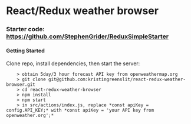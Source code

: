 # React/Redux weather browser

### Starter code: https://github.com/StephenGrider/ReduxSimpleStarter

#### Getting Started

Clone repo, install dependencies, then start the server:

```
	> obtain 5day/3 hour forecast API key from openweathermap.org
	> git clone git@github.com:kristingreenslit/react-redux-weather-browser.git
	> cd react-redux-weather-browser
	> npm install
	> npm start
	> in src/actions/index.js, replace *const apiKey = config.API_KEY;* with *const apiKey = 'your API key from openweather.org';*
```

